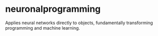 # neuronalprogramming
Applies neural networks directly to objects, fundamentally transforming programming and machine learning.

